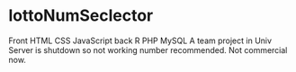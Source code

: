 # lottoNumSeclector

Front HTML CSS JavaScript
back R PHP MySQL
A team project in Univ
Server is shutdown so not working number recommended.
Not commercial now.
